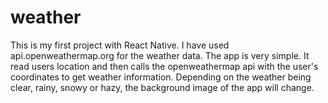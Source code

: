# weather

This is my first project with React Native. I have used api.openweathermap.org for the weather data. The app is very simple. It read users location and
then calls the openweathermap api with the user's coordinates to get weather information. Depending on the weather being clear, rainy, snowy or hazy, the
background image of the app will change.
